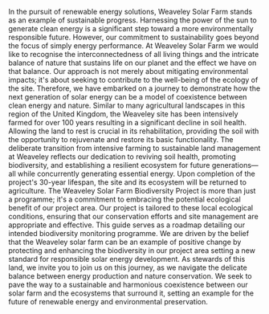 In the pursuit of renewable energy solutions, Weaveley Solar Farm stands as an example of sustainable progress. Harnessing the power of the sun to generate clean energy is a significant step toward a more environmentally responsible future. However, our commitment to sustainability goes beyond the focus of simply energy performance. At Weaveley Solar Farm we would like to recognise the interconnectedness of all living things and the intricate balance of nature that sustains life on our planet and the effect we have on that balance.
Our approach is not merely about mitigating environmental impacts; it's about seeking to contribute to the well-being of the ecology of the site. Therefore, we have embarked on a journey to demonstrate how the next generation of solar energy can be a model of coexistence between clean energy and nature.
Similar to many agricultural landscapes in this region of the United Kingdom, the Weaveley site has been intensively farmed for over 100 years resulting in a significant decline in soil health. Allowing the land to rest is crucial in its rehabilitation, providing the soil with the opportunity to rejuvenate and restore its basic functionality. The deliberate transition from intensive farming to sustainable land management at Weaveley reflects our dedication to reviving soil health, promoting biodiversity, and establishing a resilient ecosystem for future generations—all while concurrently generating essential energy. 
Upon completion of the project's 30-year lifespan, the site and its ecosystem will be returned to agriculture.
The Weaveley Solar Farm Biodiversity Project is more than just a programme; it's a commitment to embracing the potential ecological benefit of our project area. Our project is tailored to these local ecological conditions, ensuring that our conservation efforts and site management are appropriate and effective.
This guide serves as a roadmap detailing our intended biodiversity monitoring programme. We are driven by the belief that the Weaveley solar farm can be an example of positive change by protecting and enhancing the biodiversity in our project area setting a new standard for responsible solar energy development.
As stewards of this land, we invite you to join us on this journey, as we navigate the delicate balance between energy production and nature conservation. We seek to pave the way to a sustainable and harmonious coexistence between our solar farm and the ecosystems that surround it, setting an example for the future of renewable energy and environmental preservation.
